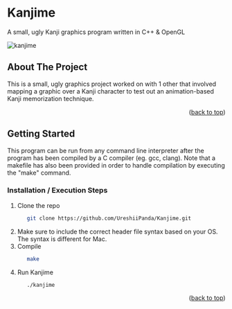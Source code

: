 # Kanjime

A small, ugly Kanji graphics program written in C++ &amp; OpenGL


<a name="readme-top"></a>

<!-- kanjime gif -->
![kanjime](https://github.com/UreshiiPanda/Kanjime/assets/39992411/e58e3f70-c4c9-48e5-9f9a-b05706800855)



<!-- ABOUT THE PROJECT -->
## About The Project

This is a small, ugly graphics project worked on with 1 other that involved mapping a graphic over a Kanji character to test out an animation-based Kanji memorization technique.

<p align="right">(<a href="#readme-top">back to top</a>)</p>


<!-- GETTING STARTED -->
## Getting Started

This program can be run from any command line interpreter after the program has been compiled
by a C compiler (eg. gcc, clang). Note that a makefile has also been provided in order to
handle compilation by executing the "make" command.


### Installation / Execution Steps

1. Clone the repo
   ```sh
      git clone https://github.com/UreshiiPanda/Kanjime.git
   ```
2. Make sure to include the correct header file syntax based on your OS. The syntax is different for Mac.
4. Compile
   ```sh
      make
   ```
5. Run Kanjime
   ```sh
      ./kanjime
   ```


<p align="right">(<a href="#readme-top">back to top</a>)</p>
